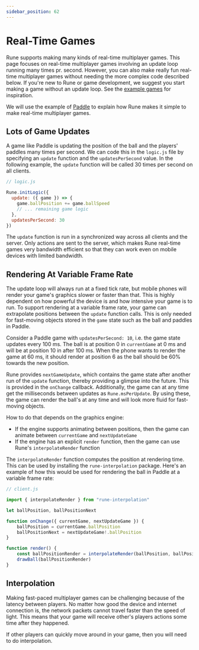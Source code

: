 ```yaml
---
sidebar_position: 62
---
```


# Real-Time Games

Rune supports making many kinds of real-time multiplayer games. This page focuses on real-time multiplayer games involving an update loop running many times pr. second. However, you can also make really fun real-time multiplayer games without needing the more complex code described below. If you're new to Rune or game development, we suggest you start making a game without an update loop. See the [example games](../examples.mdx) for inspiration.

We will use the example of [Paddle](https://github.com/rune/rune-games-sdk/blob/staging/examples/paddle) to explain how Rune makes it simple to make real-time multiplayer games.

## Lots of Game Updates

A game like Paddle is updating the position of the ball and the players' paddles many times per second. We can code this in the `logic.js` file by specifying an `update` function and the `updatesPerSecond` value. In the following example, the `update` function will be called 30 times per second on all clients.

```javascript
// logic.js

Rune.initLogic({
  update: ({ game }) => {
    game.ballPosition += game.ballSpeed
    // ... remaining game logic
  },
  updatesPerSecond: 30
})

```

The `update` function is run in a synchronized way across all clients and the server. Only actions are sent to the server, which makes Rune real-time games very bandwidth efficient so that they can work even on mobile devices with limited bandwidth.

## Rendering At Variable Frame Rate

The update loop will always run at a fixed tick rate, but mobile phones will render your game's graphics slower or faster than that. This is highly dependent on how powerful the device is and how intensive your game is to run. To support rendering at a variable frame rate, your game can extrapolate positions between the `update` function calls. This is only needed for fast-moving objects stored in the `game` state such as the ball and paddles in Paddle.

Consider a Paddle game with `updatesPerSecond: 10`, i.e. the game state updates every 100 ms. The ball is at position 0 in `currentGame` at 0 ms and will be at position 10 in after 100 ms. When the phone wants to render the game at 60 ms, it should render at position 6 as the ball should be 60% towards the new position.

Rune provides `nextGameUpdate`, which contains the game state after another run of the `update` function, thereby providing a glimpse into the future. This is provided in the `onChange` callback. Additionally, the game can at any time get the milliseconds between updates as `Rune.msPerUpdate`. By using these, the game can render the ball's at any time and will look more fluid for fast-moving objects.

How to do that depends on the graphics engine:
- If the engine supports animating between positions, then the game can animate between `currentGame` and `nextUpdateGame`
- If the engine has an explicit `render` function, then the game can use Rune's `interpolateRender` function

The `interpolateRender` function computes the position at rendering time. This can be used by installing the `rune-interpolation` package. Here's an example of how this would be used for rendering the ball in Paddle at a variable frame rate: 

```javascript
// client.js

import { interpolateRender } from "rune-interpolation"

let ballPosition, ballPositionNext

function onChange({ currentGame, nextUpdateGame }) {
    ballPosition = currentGame.ballPosition
    ballPositionNext = nextUpdateGame!.ballPosition
}

function render() {
    const ballPositionRender = interpolateRender(ballPosition, ballPositionNext)
    drawBall(ballPositionRender)
}

```

## Interpolation

Making fast-paced multiplayer games can be challenging because of the latency between players. No matter how good the device and internet connection is, the network packets cannot travel faster than the speed of light. This means that your game will receive other's players actions some time after they happened. 

If other players can quickly move around in your game, then you will need to do interpolation. 